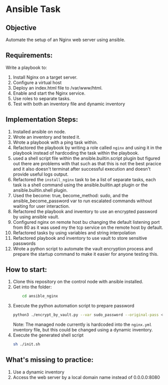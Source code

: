 # Ansible Task

## Objective
Automate the setup of an Nginx web server using ansible.

## Requirements:
Write a playbook to:
1. Install Nginx on a target server.
2. Configure a virtual host
3. Deploy an index.html file to /var/www/html.
4. Enable and start the Nginx service.
5. Use roles to separate tasks.
6. Test with both an inventory file and dynamic inventory

## Implementation Steps:
1. Installed ansible on node.
2. Wrote an inventory and tested it.
3. Wrote a playbook with a ping task within.
4. Refactored the playbook by writing a role called `nginx` and using it in the playbook instead of hardcoding the task within the playbook.
5. used a shell script file within the ansible.builtin.script plugin but figured out there are problems with that such as that this is not the best pracice and it also doesn't terminat after successful execution and doesn't provide useful logs output.
6. Refactored the `install_nginx` task to be a list of separate tasks, each task is a shell command using the ansible.builtin.apt plugin or the ansible.builtin.shell plugin.
7. Used the become: true, become_method: sudo, and the ansible_become_password var to run escalated commands without waiting for user interaction.
8. Refactored the playbook and inventory to use an encrypted password by using ansible vault.
9. Configured nginx on remote host bu changing the default listening port from 80 as it was used my the tcp service on the remote host by default.
10. Refactored tasks by using variables and string interpolation
11. Refactored playbook and inventory to use vault to store sensitive passwords
12. Wrote a python script to automate the vault encryption process and prepare the startup command to make it easier for anyone testing this.


## How to start:
1. Clone this repository on the control node with ansible installed.
2. Get into the folder:
    ```sh 
        cd ansible_nginx
    ```
3. Execute the python automation script to prepare password
    ```sh
    python3 ./encrypt_by_vault.py --var sudo_password --original-pass <password_to_sudo_managed_node> --encrypt-pass <any_password>
    ```
    Note: The managed node currently is hardcoded into the `nginx.yml` inventory file, but this could be changed using a dynamic inventory.
4. Execute the generated shell script
    ```sh
    sh ./init.sh
    ```

## What's missing to practice:
1. Use a dynamic inventory
2. Access the web server by a local domain name instead of 0.0.0.0:8080
